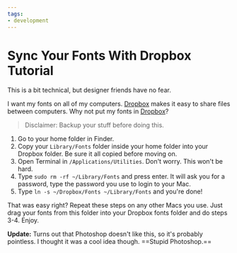 ```yaml
---
tags:
- development
---
```


# Sync Your Fonts With Dropbox Tutorial

This is a bit technical, but designer friends have no fear.

I want my fonts on all of my computers. [Dropbox][] makes it easy to share files between computers. Why not put my fonts in [Dropbox][]?

> Disclaimer: Backup your stuff before doing this.

1. Go to your home folder in Finder.
2. Copy your `Library/Fonts` folder inside your home folder into your Dropbox folder. Be sure it all copied before moving on.
3. Open Terminal in `/Applications/Utilities`. Don't worry. This won't be hard.
4. Type `sudo rm -rf ~/Library/Fonts` and press enter. It will ask you for a password, type the password you use to login to your Mac.
5. Type `ln -s ~/Dropbox/Fonts ~/Library/Fonts` and you're done!

That was easy right? Repeat these steps on any other Macs you use. Just drag your fonts from this folder into your Dropbox fonts folder and do steps 3-4. Enjoy.

**Update:** Turns out that Photoshop doesn't like this, so it's probably pointless. I thought it was a cool idea though. ==Stupid Photoshop.==

[Dropbox]: https://www.dropbox.com/referrals/NTY3Nzk3OQ

